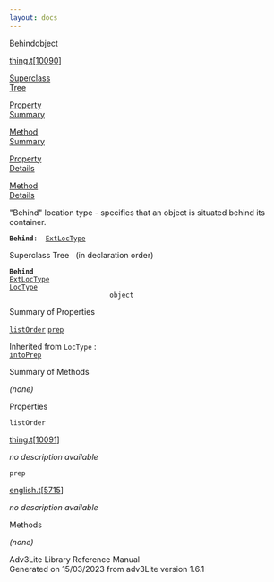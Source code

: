 ```yaml
---
layout: docs
---
```

<span class="title">Behind</span><span class="type">object</span>

[thing.t](../file/thing.t.html)\[[10090](../source/thing.t.html#10090)\]

[Superclass  
Tree](#_SuperClassTree_)

[Property  
Summary](#_PropSummary_)

[Method  
Summary](#_MethodSummary_)

[Property  
Details](#_Properties_)

[Method  
Details](#_Methods_)



"Behind" location type - specifies that an object is situated behind its
container.

**`Behind`**` :   `[`ExtLocType`](../object/ExtLocType.html)



<span id="_SuperClassTree_"></span>



<span class="hdln">Superclass Tree</span>   (in declaration order)



**`Behind`**  
[`ExtLocType`](../object/ExtLocType.html)  
[`LocType`](../object/LocType.html)  
`                         object`  
<span id="_PropSummary_"></span>



<span class="hdln">Summary of Properties</span>  



[`listOrder`](#listOrder) [`prep`](#prep)



Inherited from `LocType` :  
[`intoPrep`](../object/LocType.html#intoPrep)

<span id="_MethodSummary_"></span>



<span class="hdln">Summary of Methods</span>  


*(none)* <span id="_Properties_"></span>



<span class="hdln">Properties</span>  



<span id="listOrder"></span>

`listOrder`

[thing.t](../file/thing.t.html)\[[10091](../source/thing.t.html#10091)\]



*no description available*



<span id="prep"></span>

`prep`

[english.t](../file/english.t.html)\[[5715](../source/english.t.html#5715)\]



*no description available*



<span id="_Methods_"></span>



<span class="hdln">Methods</span>  



*(none)*



Adv3Lite Library Reference Manual  
Generated on 15/03/2023 from adv3Lite version 1.6.1


